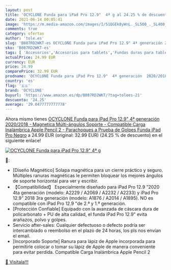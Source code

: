 ```yaml
---
layout: post
title: 'OCYCLONE Funda para iPad Pro 12.9"  4ª g al 24.25 % de descuento'
date: 2021-06-14 00:05:41
image: 'https://m.media-amazon.com/images/I/51QGEk8yWnL._SL500_._SL400_.jpg'
comments: true
category: ofertas
author: 'tole.es'
slug: 'B087RD2WKT-es OCYCLONE Funda para iPad Pro 12.9" 4ª generación 2020/2018...'
sku: 'B087RD2WKT-es'
tags: [ 'Accesorios','Accesorios para tablets','Fundas duras para tablets','Fundas para tablets','Informática','apple','ipad','ocyclone', ]
actualPrice: 24.99 EUR
currency: EUR
price: 24.99
comparePrice: 32.99 EUR
prodname: 'OCYCLONE Funda para iPad Pro 12.9"  4ª generación  2020/2018 - Magnetica Múlti-ángulos Soporte - Compatible Carga Inalámbrica Apple Pencil 2 - Parachoques a Prueba de Golpes Funda iPad Pro  Negro'
country: 'es'
flag: '🇪🇸'
brand: 'OCYCLONE'
buyurl: 'https://www.amazon.es/dp/B087RD2WKT/?tag=tolees-21'
descuento: '24.25'
average: '29.0477777777778'
---
```


Ahora mismo tienes [OCYCLONE Funda para iPad Pro 12.9"  4ª generación  2020/2018 - Magnetica Múlti-ángulos Soporte - Compatible Carga Inalámbrica Apple Pencil 2 - Parachoques a Prueba de Golpes Funda iPad Pro  Negro](https://www.amazon.es/dp/B087RD2WKT/?tag=tolees-21) a 24.99 EUR (original: 32.99 EUR) (24.25 %  de descuento) en el siguiente enlace!

[![OCYCLONE Funda para iPad Pro 12.9"  4ª g](https://m.media-amazon.com/images/I/51QGEk8yWnL._SL500_._SL400_.jpg)](https://www.amazon.es/dp/B087RD2WKT/?tag=tolees-21)

🔎:

- [Diseño Magnético] Solapa magnética para un cierre práctico y seguro. Múltiples ranuras magnéticas le permiten bloquear los mejores ángulos de soporte horizontal para ver y escribir.
- 【Compatibilidad】 Especialmente diseñado para iPad Pro 12.9 ”2020 4ta generación (modelo: A2229 / A2069 / A2232 / A2233) y iPad Pro 12.9” 2018 3ra generación (modelo: A1876 / A2014 / A1895). NO es compatible con iPad Pro 12.9 "de 2.ª y 1.ª generación.
- [Protección Confiable] Equipado con la avanzada de cáscara dura de policarbonato + PU de alta calidad, el funda iPad Pro 12.9" evita arañazos, polvo y golpes.
- Servicio after-sales: Cualquier defectuoso o defecto podría ser intercambiado o reembolso en el plazo de 24 horas, los pls nos envían el email.
- [Incorporado Soporte] Ranura para lápiz de Apple incorporada para permitirle colocar o tomar su lápiz de Apple de manera conveniente para evitar perdida. Compatible Carga Inalámbrica Apple Pencil 2

[🛒 Visítala!!!](https://www.amazon.es/dp/B087RD2WKT/?tag=tolees-21)
